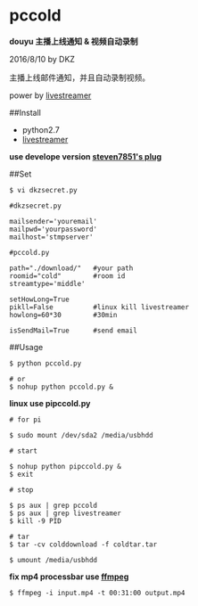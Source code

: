# pccold

**douyu 主播上线通知 & 视频自动录制**

2016/8/10 by DKZ



主播上线邮件通知，并且自动录制视频。

power by [livestreamer](https://github.com/chrippa/livestreamer)

##Install

- python2.7
- [livestreamer](https://github.com/chrippa/livestreamer)

**use develope version [steven7851's plug](https://github.com/steven7851/livestreamer/blob/2ee1b8f72924c4aa40da700529af0bc4386f01c6/src/livestreamer/plugins/douyutv.py)**

##Set

```
$ vi dkzsecret.py

#dkzsecret.py

mailsender='youremail'
mailpwd='yourpassword'
mailhost='stmpserver'

#pccold.py

path="./download/"   #your path
roomid="cold"        #room id
streamtype='middle'  

setHowLong=True
pikll=False          #linux kill livestreamer
howlong=60*30        #30min

isSendMail=True      #send email

```

##Usage

```
$ python pccold.py

# or
$ nohup python pccold.py &
```

**linux use pipccold.py**

```
# for pi

$ sudo mount /dev/sda2 /media/usbhdd

# start

$ nohup python pipccold.py &
$ exit

# stop

$ ps aux | grep pccold
$ ps aux | grep livestreamer
$ kill -9 PID

# tar
$ tar -cv colddownload -f coldtar.tar

$ umount /media/usbhdd
```

**fix mp4 processbar use [ffmpeg](https://www.ffmpeg.org/)**

```
$ ffmpeg -i input.mp4 -t 00:31:00 output.mp4
```




